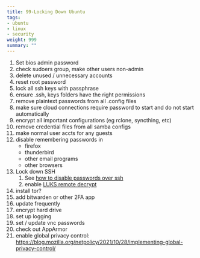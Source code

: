 ```yaml
---
title: 99-Locking Down Ubuntu
tags:
- ubuntu
- linux
- security
weight: 999
summary: ""
---
```


1. Set bios admin password
1. check sudoers group, make other users non-admin
1. delete unused / unnecessary accounts
1. reset root password
1. lock all ssh keys with passphrase
1. ensure .ssh, keys folders have the right permissions
1. remove plaintext passwords from all .config files
1. make sure cloud connections require password to start and do not start automatically
1. encrypt all important configurations (eg rclone, syncthing, etc)
1. remove credential files from all samba configs
1. make normal user accts for any guests
1. disable remembering passwords in
    * firefox
    * thunderbird
    * other email programs
    * other browsers
1. Lock down SSH
    1. See [how to disable passwords over ssh](/notebook/ssh/disable-password-ssh/)
    1. enable [LUKS remote decrypt](/notebook/ssh/remote-hd-unlock.md)
1. install tor?
1. add bitwarden or other 2FA app
1. update frequently
1. encrypt hard drive
1. set up logging
1. set / update vnc passwords
1. check out AppArmor
1. enable global privacy control: https://blog.mozilla.org/netpolicy/2021/10/28/implementing-global-privacy-control/